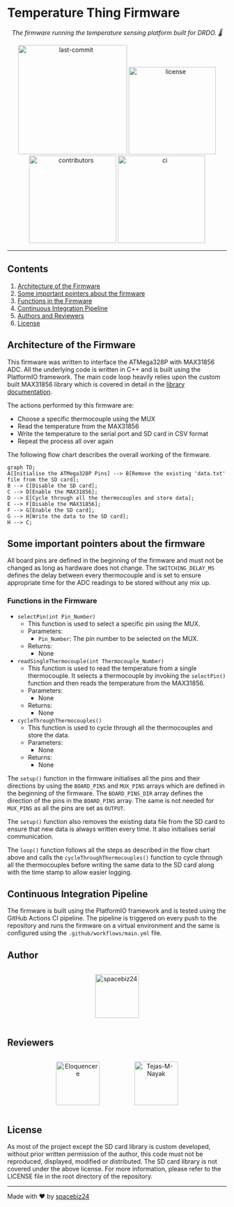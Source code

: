 # Temperature Thing Firmware
<p align="center">
    <i align="center">The firmware running the temperature sensing platform built for DRDO. 🌡️ </i>
</p>
<p align="center">
    <img src="https://img.shields.io/github/last-commit/spacebiz24/Thermal-Profiling?display_timestamp=author&style=for-the-badge&logo=platformio&logoColor=orange&color=blue" alt="last-commit" width="250">
    <img src="https://img.shields.io/github/license/spacebiz24/Thermal-Profiling?style=for-the-badge&logo=unlicense&logoColor=white&color=blue" alt="license" width="200">
    <br>
    <img src="https://img.shields.io/github/contributors/spacebiz24/Thermal-Profiling?color=blue&style=for-the-badge&logo=contributor-covenant&logoColor=green" alt="contributors" width="200">
    <img src="https://img.shields.io/github/actions/workflow/status/spacebiz24/Thermal-Profiling/main.yml?branch=main&style=for-the-badge&logo=github&logoColor=white&color=green" alt="ci" width="200">
</p>

___

## Contents
1. [Architecture of the Firmware](#architecture-of-the-firmware)
1. [Some important pointers about the firmware](#some-important-pointers-about-the-firmware)
1. [Functions in the Firmware](#functions-in-the-firmware)
1. [Continuous Integration Pipeline](#continuous-integration-pipeline)
1. [Authors and Reviewers](#authors-and-reviewers)
1. [License](#license)

## Architecture of the Firmware
This firmware was written to interface the ATMega328P with MAX31856 ADC.
All the underlying code is written in C++ and is built using the PlatformIO framework.
The main code loop heavily relies upon the custom built MAX31856 library which is 
covered in detail in the
[library documentation](https://github.com/spacebiz24/Thermal-Profiling/tree/main/Firmware/lib/MAX31856/).

The actions performed by this firmware are:
- Choose a specific thermocouple using the MUX
- Read the temperature from the MAX31856
- Write the temperature to the serial port and SD card in CSV format
- Repeat the process all over again

The following flow chart describes the overall working of the firmware.
```mermaid
graph TD;
A[Initialise the ATMega328P Pins] --> B[Remove the existing 'data.txt' file from the SD card];
B --> C[Disable the SD card];
C --> D[Enable the MAX31856];
D --> E[Cycle through all the thermocouples and store data];
E --> F[Disable the MAX31856];
F --> G[Enable the SD card];
G --> H[Write the data to the SD card];
H --> C;
```

## Some important pointers about the firmware
All board pins are defined in the beginning of the firmware and must not be changed
as long as hardware does not change. The `SWITCHING_DELAY_MS` defines the delay between
every thermocouple and is set to ensure appropriate time for the ADC readings to be stored
without any mix up.

### Functions in the Firmware
- `selectPin(int Pin_Number)`
    - This function is used to select a specific pin using the MUX.
    - Parameters:
        - `Pin_Number`: The pin number to be selected on the MUX.
    - Returns:
        - None
- `readSingleThermocouple(int Thermocouple_Number)`
    - This function is used to read the temperature from a single thermocouple.
    It selects a thermocouple by invoking the `selectPin()` function and then reads
    the temperature from the MAX31856.
    - Parameters:
        - None
    - Returns:
        - None
- `cycleThroughThermocouples()`
    - This function is used to cycle through all the thermocouples and store the data.
    - Parameters:
        - None
    - Returns:
        - None

The `setup()` function in the firmware initialises all the pins and their directions by using the
`BOARD_PINS` and `MUX_PINS` arrays which are defined in the beginning of the firmware.
The `BOARD_PINS_DIR` array defines the direction of the pins in the `BOARD_PINS` array.
The same is not needed for `MUX_PINS` as all the pins are set as `OUTPUT`.

The `setup()` function also removes the existing data file from the SD card to ensure that new data
is always written every time. It also initialises serial communication.

The `loop()` function follows all the steps as described in the flow chart above and calls the
`cycleThroughThermocouples()` function to cycle through all the thermocouples before writing
the same data to the SD card along with the time stamp to allow easier logging.

## Continuous Integration Pipeline
The firmware is built using the PlatformIO framework and is tested using the GitHub Actions CI pipeline.
The pipeline is triggered on every push to the repository and runs the firmware on a virtual environment
and the same is configured using the `.github/workflows/main.yml` file.

## Author
<p align="center">
<center>
<div style="display: flex; justify-content: center;" align="center">
<figure>
    <a href="https://github.com/spacebiz24">
        <img src="https://avatars.githubusercontent.com/u/78657717?v=4" title="spacebiz24" width="100">
    </a>
</figure>
</div>
</center>
</p>

## Reviewers
<p align="center">
<center>
<div style="display: flex; justify-content: center;" align="center">
<figure>
    <a href="https://github.com/Eloquencere">
        <img src="https://avatars.githubusercontent.com/u/106532953?v=4" title="Eloquencere" width="100">
    </a>
</figure>
<figure>
    <a href="https://github.com/Tejas-M-Nayak">
        <img src="https://avatars.githubusercontent.com/u/111493008?v=4" title="Tejas-M-Nayak" width="100">
    </a>
</figure>
</div>
</center>
</p>

## License
As most of the project except the SD card library is custom developed,
without prior written permission of the author, this code must not be
reproduced, displayed, modified or distributed. The SD card library is
not covered under the above license. For more information, please refer
to the LICENSE file in the root directory of the repository.

___

Made with :heart: by [spacebiz24](https://github.com/spacebiz24)
